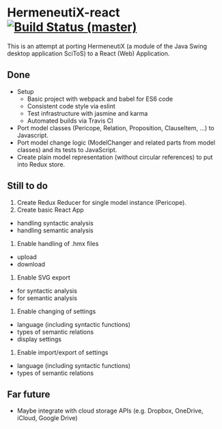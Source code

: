 # HermeneutiX-react [![Build Status (master)](https://travis-ci.org/scientific-tool-set/HermeneutiX-react.svg?branch=master)](https://travis-ci.org/scientific-tool-set/HermeneutiX-react)

This is an attempt at porting HermeneutiX (a module of the Java Swing desktop application SciToS) to a React (Web) Application.

## Done

* Setup
  * Basic project with webpack and babel for ES6 code
  * Consistent code style via eslint
  * Test infrastructure with jasmine and karma
  * Automated builds via Travis CI
* Port model classes (Pericope, Relation, Proposition, ClauseItem, ...) to Javascript.
* Port model change logic (ModelChanger and related parts from model classes) and its tests to JavaScript.
* Create plain model representation (without circular references) to put into Redux store.

## Still to do

1. Create Redux Reducer for single model instance (Pericope).
1. Create basic React App
  * handling syntactic analysis
  * handling semantic analysis
1. Enable handling of .hmx files
  * upload
  * download
1. Enable SVG export
  * for syntactic analysis
  * for semantic analysis
1. Enable changing of settings
  * language (including syntactic functions)
  * types of semantic relations
  * display settings
1. Enable import/export of settings
  * language (including syntactic functions)
  * types of semantic relations

## Far future

* Maybe integrate with cloud storage APIs (e.g. Dropbox, OneDrive, iCloud, Google Drive)
